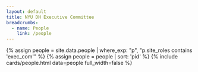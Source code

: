 ```yaml
---
layout: default
title: NYU DH Executive Committee
breadcrumbs:
  - name: People
    link: /people
---
```

{% assign people = site.data.people | where_exp: "p", "p.site_roles contains 'exec_com'" %}
{% assign people = people | sort: 'pid' %}
{% include cards/people.html data=people full_width=false %}
